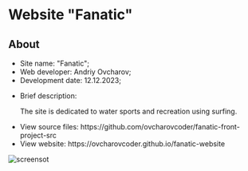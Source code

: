 <h1>Website "Fanatic"</h1>
<h2>About</h2>
<ul>
  <li>Site name: "Fanatic";</li>
  <li>Web developer: Andriy Ovcharov;</li>
  <li>Development date: 12.12.2023;</li>
  <li>
    <p>Brief description:</p>
    <p>The site is dedicated to water sports and recreation using surfing.</p>
  </li>
  <li>View source files: https://github.com/ovcharovcoder/fanatic-front-project-src</li>
<li>View website: https://ovcharovcoder.github.io/fanatic-website</li>
</ul>

<img src="Screenshot.png" alt="screensot">


